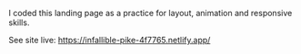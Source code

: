 I coded this landing page as a practice for layout, animation and responsive skills.

See site live: https://infallible-pike-4f7765.netlify.app/
